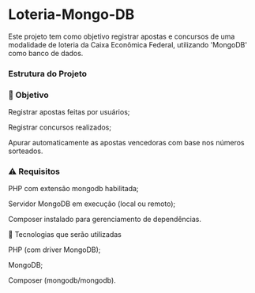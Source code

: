 # Loteria-Mongo-DB
Este projeto tem como objetivo registrar apostas e concursos de uma modalidade de loteria da Caixa Econômica Federal, utilizando 'MongoDB' como banco de dados.
### Estrutura do Projeto

### 🎯 Objetivo

Registrar apostas feitas por usuários;

Registrar concursos realizados;

Apurar automaticamente as apostas vencedoras com base nos números sorteados.


### ⚠️ Requisitos

PHP com extensão mongodb habilitada;

Servidor MongoDB em execução (local ou remoto);

Composer instalado para gerenciamento de dependências.


🚀 Tecnologias que serão utilizadas

PHP (com driver MongoDB);

MongoDB;

Composer (mongodb/mongodb).
